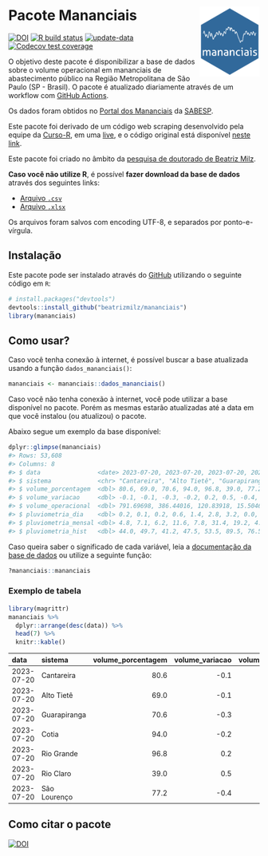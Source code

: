 
<!-- README.md is generated from README.Rmd. Please edit that file -->

# Pacote Mananciais <img src="man/figures/hexlogo.png" align="right" width = "120px"/>

<!-- badges: start -->

[![DOI](https://zenodo.org/badge/DOI/10.5281/zenodo.4733056.svg)](https://doi.org/10.5281/zenodo.4733056)
[![R build
status](https://github.com/beatrizmilz/mananciais/workflows/R-CMD-check/badge.svg)](https://github.com/beatrizmilz/mananciais/actions)
[![update-data](https://github.com/beatrizmilz/mananciais/actions/workflows/2-update_data.yaml/badge.svg)](https://github.com/beatrizmilz/mananciais/actions/workflows/2-update_data.yaml)
[![Codecov test
coverage](https://codecov.io/gh/beatrizmilz/mananciais/branch/master/graph/badge.svg)](https://codecov.io/gh/beatrizmilz/mananciais?branch=master)
<!-- badges: end -->

O objetivo deste pacote é disponibilizar a base de dados sobre o volume
operacional em mananciais de abastecimento público na Região
Metropolitana de São Paulo (SP - Brasil). O pacote é atualizado
diariamente através de um workflow com [GitHub
Actions](https://github.com/beatrizmilz/mananciais/actions).

Os dados foram obtidos no [Portal dos
Mananciais](http://mananciais.sabesp.com.br/Situacao) da
[SABESP](http://site.sabesp.com.br/site/Default.aspx).

Este pacote foi derivado de um código web scraping desenvolvido pela
equipe da [Curso-R](https://www.curso-r.com/), em uma
[live](https://youtu.be/jvZIxrMmOcQ), e o código original está
disponível [neste
link](https://github.com/curso-r/lives/blob/master/drafts/20200730_scraper_sabesp.R).

Este pacote foi criado no âmbito da [pesquisa de doutorado de Beatriz
Milz](https://beatrizmilz.github.io/tese/).

**Caso você não utilize R**, é possível **fazer download da base de
dados** através dos seguintes links:

- [Arquivo
  `.csv`](https://github.com/beatrizmilz/mananciais/raw/master/inst/extdata/mananciais.csv)
- [Arquivo
  `.xlsx`](https://github.com/beatrizmilz/mananciais/blob/master/inst/extdata/mananciais.xlsx?raw=true)

Os arquivos foram salvos com encoding UTF-8, e separados por
ponto-e-vírgula.

## Instalação

Este pacote pode ser instalado através do [GitHub](https://github.com/)
utilizando o seguinte código em `R`:

``` r
# install.packages("devtools")
devtools::install_github("beatrizmilz/mananciais")
library(mananciais)
```

## Como usar?

Caso você tenha conexão à internet, é possível buscar a base atualizada
usando a função `dados_mananciais()`:

``` r
mananciais <- mananciais::dados_mananciais() 
```

Caso você não tenha conexão à internet, você pode utilizar a base
disponível no pacote. Porém as mesmas estarão atualizadas até a data em
que você instalou (ou atualizou) o pacote.

Abaixo segue um exemplo da base disponível:

``` r
dplyr::glimpse(mananciais)
#> Rows: 53,608
#> Columns: 8
#> $ data                <date> 2023-07-20, 2023-07-20, 2023-07-20, 2023-07-20, 2…
#> $ sistema             <chr> "Cantareira", "Alto Tietê", "Guarapiranga", "Cotia…
#> $ volume_porcentagem  <dbl> 80.6, 69.0, 70.6, 94.0, 96.8, 39.0, 77.2, 80.7, 69…
#> $ volume_variacao     <dbl> -0.1, -0.1, -0.3, -0.2, 0.2, 0.5, -0.4, -0.2, -0.2…
#> $ volume_operacional  <dbl> 791.69698, 386.44016, 120.83918, 15.50467, 108.593…
#> $ pluviometria_dia    <dbl> 0.2, 0.1, 0.2, 0.6, 1.4, 2.8, 3.2, 0.0, 0.3, 0.2, …
#> $ pluviometria_mensal <dbl> 4.8, 7.1, 6.2, 11.6, 7.8, 31.4, 19.2, 4.6, 7.0, 6.…
#> $ pluviometria_hist   <dbl> 44.0, 49.7, 41.2, 47.5, 53.5, 89.5, 76.5, 44.0, 49…
```

Caso queira saber o significado de cada variável, leia a [documentação
da base de
dados](https://beatrizmilz.github.io/mananciais/reference/mananciais.html)
ou utilize a seguinte função:

``` r
?mananciais::mananciais
```

### Exemplo de tabela

``` r
library(magrittr)
mananciais %>% 
  dplyr::arrange(desc(data)) %>% 
  head(7) %>%
  knitr::kable()
```

| data       | sistema      | volume_porcentagem | volume_variacao | volume_operacional | pluviometria_dia | pluviometria_mensal | pluviometria_hist |
|:-----------|:-------------|-------------------:|----------------:|-------------------:|-----------------:|--------------------:|------------------:|
| 2023-07-20 | Cantareira   |               80.6 |            -0.1 |          791.69698 |              0.2 |                 4.8 |              44.0 |
| 2023-07-20 | Alto Tietê   |               69.0 |            -0.1 |          386.44016 |              0.1 |                 7.1 |              49.7 |
| 2023-07-20 | Guarapiranga |               70.6 |            -0.3 |          120.83918 |              0.2 |                 6.2 |              41.2 |
| 2023-07-20 | Cotia        |               94.0 |            -0.2 |           15.50467 |              0.6 |                11.6 |              47.5 |
| 2023-07-20 | Rio Grande   |               96.8 |             0.2 |          108.59308 |              1.4 |                 7.8 |              53.5 |
| 2023-07-20 | Rio Claro    |               39.0 |             0.5 |            5.33545 |              2.8 |                31.4 |              89.5 |
| 2023-07-20 | São Lourenço |               77.2 |            -0.4 |           68.53502 |              3.2 |                19.2 |              76.5 |

## Como citar o pacote

[![DOI](https://zenodo.org/badge/DOI/10.5281/zenodo.4733056.svg)](https://doi.org/10.5281/zenodo.4733056)
